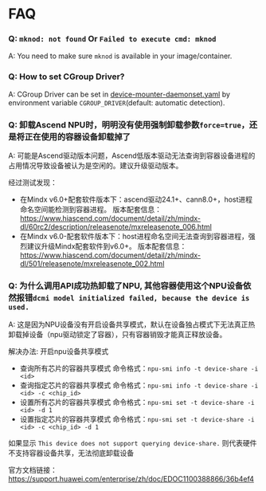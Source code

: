 # FAQ

### Q: `mknod: not found` Or `Failed to execute cmd: mknod`
A: You need to make sure `mknod` is available in your image/container.

### Q: How to set CGroup Driver?
A: CGroup Driver can be set in [device-mounter-daemonset.yaml](../../deploy/device-mounter-daemonset.yaml) by environment variable `CGROUP_DRIVER`(default: automatic detection).

### Q: 卸载Ascend NPU时，明明没有使用强制卸载参数`force=true`，还是将正在使用的容器设备卸载掉了
A: 可能是Ascend驱动版本问题，Ascend低版本驱动无法查询到容器设备进程的占用情况导致设备被认为是空闲的。建议升级驱动版本。

经过测试发现：
* 在Mindx v6.0+配套软件版本下：ascend驱动24.1+、cann8.0+，host进程命名空间能检测到容器进程。
版本配套信息：https://www.hiascend.com/document/detail/zh/mindx-dl/60rc2/description/releasenote/mxreleasenote_006.html
* 在Mindx v6.0-配套软件版本下：host进程命名空间无法查询到容器进程，强烈建议升级Mindx配套软件到v6.0+。
版本配套信息：https://www.hiascend.com/document/detail/zh/mindx-dl/501/releasenote/mxreleasenote_002.html

### Q: 为什么调用API成功热卸载了NPU, 其他容器使用这个NPU设备依然报错`dcmi model initialized failed, because the device is used.`
A: 这是因为NPU设备没有开启设备共享模式，默认在设备独占模式下无法真正热卸载掉设备（npu驱动锁定了容器），只有容器销毁才能真正释放设备。

解决办法: 开启npu设备共享模式 

* 查询所有芯片的容器共享模式 命令格式：`npu-smi info -t device-share -i <id>`
* 查询指定芯片的容器共享模式 命令格式：`npu-smi info -t device-share -i <id> -c <chip_id>`
* 设置所有芯片的容器共享模式 命令格式：`npu-smi set -t device-share -i <id> -d 1`
* 设置指定芯片的容器共享模式 命令格式：`npu-smi set -t device-share -i <id> -c <chip_id> -d 1`

如果显示 `This device does not support querying device-share.` 则代表硬件不支持容器设备共享，无法彻底卸载设备

官方文档链接：https://support.huawei.com/enterprise/zh/doc/EDOC1100388866/36b4ef4
